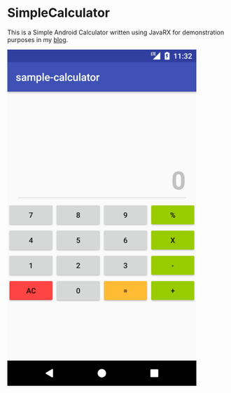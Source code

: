 # SimpleCalculator
This is a Simple Android Calculator written using JavaRX for demonstration purposes in my [blog](https://alexilyenko.github.io/).

[![Application live preview][2]][1]

[1]: https://alexilyenko.github.io/
[2]: screenshot.png (live preview)

